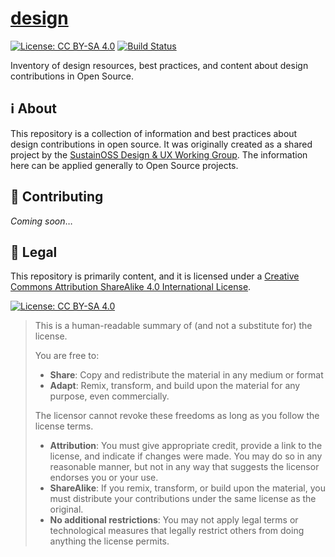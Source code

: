 [design](https://sustainers.github.io/design/)
==============================================

<!--
    Style rule: one sentence per line please!
    This makes git diffs easier to read. :)
-->

[![License: CC BY-SA 4.0](https://img.shields.io/badge/License-CC%20BY--SA%204.0-lightgrey.svg)](https://creativecommons.org/licenses/by-sa/4.0)
[![Build Status](https://circleci.com/gh/sustainers/design/tree/main.svg?style=shield)](https://app.circleci.com/pipelines/github/sustainers/design?branch=main)

Inventory of design resources, best practices, and content about design contributions in Open Source.


## :information_source: About

This repository is a collection of information and best practices about design contributions in open source.
It was originally created as a shared project by the [SustainOSS Design & UX Working Group](https://sustainoss.org/working-groups/design-and-ux/).
The information here can be applied generally to Open Source projects.


## :busts_in_silhouette: Contributing

_Coming soon_…

<!--
See [CONTRIBUTING.md](https://github.com/unicef/inventory/blob/main/.github/CONTRIBUTING.md "UNICEF Open Source Inventory contributing guidelines").
See the [maintainer's guide](https://unicef.github.io/inventory/meta/maintainers-guide/ "Maintainer's guide for O.S. Inventory") for more information about how this repository is managed and governed.
-->


## :memo: Legal

This repository is primarily content, and it is licensed under a [Creative Commons Attribution ShareAlike 4.0 International License][cc-by-sa-legal].

[![License: CC BY-SA 4.0][cc-by-sa-image]][cc-by-sa-legal]

> This is a human-readable summary of (and not a substitute for) the license.
>
> You are free to:
> * **Share**:
>   Copy and redistribute the material in any medium or format
> * **Adapt**:
>   Remix, transform, and build upon the material for any purpose, even commercially.
>
> The licensor cannot revoke these freedoms as long as you follow the license terms.
>
> * **Attribution**:
>   You must give appropriate credit, provide a link to the license, and indicate if changes were made.
>   You may do so in any reasonable manner, but not in any way that suggests the licensor endorses you or your use.
> * **ShareAlike**:
>   If you remix, transform, or build upon the material, you must distribute your contributions under the same license as the original.
> * **No additional restrictions**:
>   You may not apply legal terms or technological measures that legally restrict others from doing anything the license permits.

[cc-by-sa-image]: https://licensebuttons.net/l/by-sa/4.0/88x31.png
[cc-by-sa-legal]: https://creativecommons.org/licenses/by-sa/4.0/
[cc-by-sa-shield]: https://img.shields.io/badge/License-CC%20BY--SA%204.0-blue.svg
